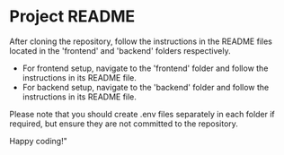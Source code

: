 # Project README

After cloning the repository, follow the instructions in the README files located in the 'frontend' and 'backend' folders respectively.

- For frontend setup, navigate to the 'frontend' folder and follow the instructions in its README file.
- For backend setup, navigate to the 'backend' folder and follow the instructions in its README file.

Please note that you should create .env files separately in each folder if required, but ensure they are not committed to the repository.

Happy coding!"
